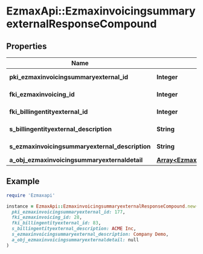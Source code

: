 # EzmaxApi::EzmaxinvoicingsummaryexternalResponseCompound

## Properties

| Name | Type | Description | Notes |
| ---- | ---- | ----------- | ----- |
| **pki_ezmaxinvoicingsummaryexternal_id** | **Integer** | The unique ID of the Ezmaxinvoicingsummaryexternal | [optional] |
| **fki_ezmaxinvoicing_id** | **Integer** | The unique ID of the Ezmaxinvoicing | [optional] |
| **fki_billingentityexternal_id** | **Integer** | The unique ID of the Billingentityexternal |  |
| **s_billingentityexternal_description** | **String** | The description of the Billingentityexternal |  |
| **s_ezmaxinvoicingsummaryexternal_description** | **String** | The description of the Ezmaxinvoicingsummaryexternal |  |
| **a_obj_ezmaxinvoicingsummaryexternaldetail** | [**Array&lt;EzmaxinvoicingsummaryexternaldetailResponseCompound&gt;**](EzmaxinvoicingsummaryexternaldetailResponseCompound.md) |  |  |

## Example

```ruby
require 'Ezmaxapi'

instance = EzmaxApi::EzmaxinvoicingsummaryexternalResponseCompound.new(
  pki_ezmaxinvoicingsummaryexternal_id: 177,
  fki_ezmaxinvoicing_id: 28,
  fki_billingentityexternal_id: 83,
  s_billingentityexternal_description: ACME Inc,
  s_ezmaxinvoicingsummaryexternal_description: Company Demo,
  a_obj_ezmaxinvoicingsummaryexternaldetail: null
)
```


